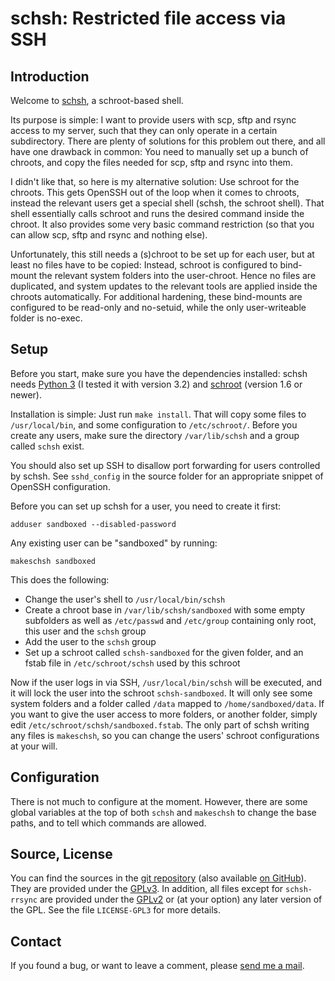 # schsh: Restricted file access via SSH

## Introduction

Welcome to [schsh](https://www.ralfj.de/projects/schsh), a schroot-based shell.

Its purpose is simple: I want to provide users with scp, sftp and rsync access
to my server, such that they can only operate in a certain subdirectory.
There are plenty of solutions for this problem out there, and all have one
drawback in common:
You need to manually set up a bunch of chroots, and copy the files needed for
scp, sftp and rsync into them.

I didn't like that, so here is my alternative solution: Use schroot for the
chroots. This gets OpenSSH out of the loop when it comes to chroots, instead
the relevant users get a special shell (schsh, the schroot shell). That shell
essentially calls schroot and runs the desired command inside the chroot. It
also provides some very basic command restriction (so that you can allow scp,
sftp and rsync and nothing else).

Unfortunately, this still needs a (s)chroot to be set up for each user, but at
least no files have to be copied: Instead, schroot is configured to bind-mount
the relevant system folders into the user-chroot. Hence no files are
duplicated, and system updates to the relevant tools are applied inside the
chroots automatically. For additional hardening, these bind-mounts are
configured to be read-only and no-setuid, while the only user-writeable folder
is no-exec.

## Setup

Before you start, make sure you have the dependencies installed:
schsh needs [Python 3](http://www.python.org) (I tested it with
version 3.2) and [schroot](https://wiki.debian.org/Schroot)
(version 1.6 or newer).

Installation is simple: Just run `make install`. That will copy some files
to `/usr/local/bin`, and some configuration to `/etc/schroot/`.
Before you create any users, make sure the directory `/var/lib/schsh` and a
group called `schsh` exist.

You should also set up SSH to disallow port forwarding for users controlled by
schsh. See `sshd_config` in the source folder for an appropriate snippet
of OpenSSH configuration.

Before you can set up schsh for a user, you need to create it first:

    adduser sandboxed --disabled-password

Any existing user can be "sandboxed" by running:

    makeschsh sandboxed

This does the following:

* Change the user's shell to `/usr/local/bin/schsh`
* Create a chroot base in `/var/lib/schsh/sandboxed` with some empty
  subfolders as well as `/etc/passwd` and `/etc/group` containing
  only root, this user and the `schsh` group
* Add the user to the `schsh` group
* Set up a schroot called `schsh-sandboxed` for the given folder, and an
  fstab file in `/etc/schroot/schsh` used by this schroot

Now if the user logs in via SSH, `/usr/local/bin/schsh` will be executed,
and it will lock the user into the schroot `schsh-sandboxed`. It will
only see some system folders and a folder called `/data` mapped to
`/home/sandboxed/data`. If you want to give the user access to more
folders, or another folder, simply edit `/etc/schroot/schsh/sandboxed.fstab`.
The only part of schsh writing any files is `makeschsh`, so you can change
the users' schroot configurations at your will.

## Configuration

There is not much to configure at the moment. However, there are some
global variables at the top of both `schsh` and `makeschsh` to
change the base paths, and to tell which commands are allowed.

## Source, License

You can find the sources in the [git 
repository](https://git.ralfj.de/schsh.git) (also available [on
GitHub](https://github.com/RalfJung/schsh)). They are provided under the 
[GPLv3](https://www.gnu.org/licenses/gpl.html). In addition, all files except 
for `schsh-rrsync` are provided under the 
[GPLv2](https://www.gnu.org/licenses/old-licenses/gpl-2.0.html) or (at your 
option) any later version of the GPL. See the file `LICENSE-GPL3` for more 
details.

## Contact

If you found a bug, or want to leave a comment, please
[send me a mail](mailto:post-AT-ralfj-DOT-de).
